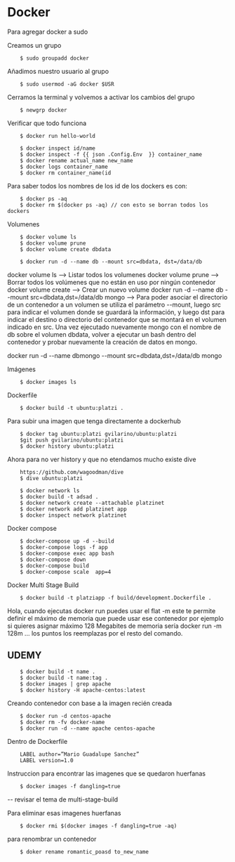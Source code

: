 # Docker 

Para agregar docker a sudo

Creamos un grupo
```
    $ sudo groupadd docker
```

Añadimos nuestro usuario al grupo
```
    $ sudo usermod -aG docker $USR
```

Cerramos la terminal y volvemos a activar los cambios del grupo
```
    $ newgrp docker
```

Verificar que todo funciona
```
    $ docker run hello-world
```





```
    $ docker inspect id/name
    $ docker inspect -f {{ json .Config.Env  }} container_name
    $ docker rename actual_name new_name
    $ docker logs container_name
    $ docker rm container_name(id
```

Para saber todos los nombres de los id de los dockers es con:
```
    $ docker ps -aq
    $ docker rm $(docker ps -aq) // con esto se borran todos los dockers 
```

Volumenes
```
    $ docker volume ls
    $ docker volume prune
    $ docker volume create dbdata

    $ docker run -d --name db --mount src=dbdata, dst=/data/db
```


docker volume ls —> Listar todos los volumenes
docker volume prune —> Borrar todos los volúmenes que no están en uso por ningún contenedor
docker volume create <nombre volume> —> Crear un nuevo volume
docker run -d --name db --mount src=dbdata,dst=/data/db mongo —> Para poder asociar el directorio de un contenedor a un volumen se utiliza el parámetro --mount, luego src para indicar el volumen donde se guardará la información, y luego dst para indicar el destino o directorio del contenedor que se montará en el volumen indicado en src.
Una vez ejecutado nuevamente mongo con el nombre de db sobre el volumen dbdata, volver a ejecutar un bash dentro del contenedor y probar nuevamente la creación de datos en mongo.


docker run -d --name dbmongo --mount src=dbdata,dst=/data/db mongo


Imágenes
```
    $ docker images ls
```

Dockerfile
```
    $ docker build -t ubuntu:platzi .
```

Para subir una imagen que tenga directamente a dockerhub
```
    $ docker tag ubuntu:platzi gvilarino/ubuntu:platzi
    $git push gvilarino/ubuntu:platzi
    $ docker history ubuntu:platzi
```

Ahora para no ver history y que no etendamos mucho existe dive 
```
    https://github.com/wagoodman/dive
    $ dive ubuntu:platzi

    $ docker network ls
    $ docker build -t adsad .
    $ docker network create --attachable platzinet
    $ docker network add platzinet app
    $ docker inspect network platzinet
```

Docker compose
```
    $ docker-compose up -d --build
    $ docker-compose logs -f app
    $ docker-compose exec app bash
    $ docker-compose down
    $ docker-compose build 
    $ docker-compose scale  app=4
```


Docker Multi Stage Build
```
    $ docker build -t platziapp -f build/development.Dockerfile .
```

Hola, cuando ejecutas docker run puedes usar el flat -m este te permite definir el máximo de memoria que puede usar ese contenedor por ejemplo si quieres asignar máximo 128 Megabites de memoria sería docker run -m 128m ... los puntos los reemplazas por el resto del comando.



## UDEMY

```
    $ docker build -t name .
    $ docker build -t name:tag .
    $ docker images | grep apache
    $ docker history -H apache-centos:latest
```

Creando contenedor con base  a la imagen recién creada
```
    $ docker run -d centos-apache
    $ docker rm -fv docker-name
    $ docker run -d --name apache centos-apache
```

Dentro de Dockerfile
```
    LABEL author=”Mario Guadalupe Sanchez”
    LABEL version=1.0
```

Instruccion para encontrar las imagenes que se quedaron huerfanas
```
    $ docker images -f dangling=true
```

-- revisar el tema de multi-stage-build


Para eliminar esas imagenes huerfanas
```
    $ docker rmi $(docker images -f dangling=true -aq)
```

para renombrar un contenedor
```
    $ doker rename romantic_poasd to_new_name
```
